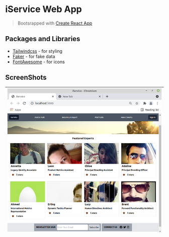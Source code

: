 # iService Web App
> Bootsrapped with [Create React App][0]

## Packages and Libraries
* [Tailwindcss][1] - for styling
* [Faker][2] - for fake data
* [FontAwesome][3] - for icons 

## ScreenShots
|<img src="screenshots/2.png" width=500/>|
|:--:|




[0]: https://github.com/facebook/create-react-app
[1]: https://tailwindcss.com/ 
[2]: https://www.npmjs.com/package/faker
[3]: https://fontawesome.com/